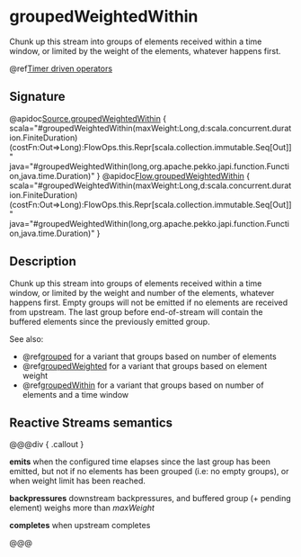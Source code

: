 # groupedWeightedWithin

Chunk up this stream into groups of elements received within a time window, or limited by the weight of the elements, whatever happens first.

@ref[Timer driven operators](../index.md#timer-driven-operators)

## Signature

@apidoc[Source.groupedWeightedWithin](Source) { scala="#groupedWeightedWithin(maxWeight:Long,d:scala.concurrent.duration.FiniteDuration)(costFn:Out=&gt;Long):FlowOps.this.Repr[scala.collection.immutable.Seq[Out]]" java="#groupedWeightedWithin(long,org.apache.pekko.japi.function.Function,java.time.Duration)" }
@apidoc[Flow.groupedWeightedWithin](Flow) { scala="#groupedWeightedWithin(maxWeight:Long,d:scala.concurrent.duration.FiniteDuration)(costFn:Out=&gt;Long):FlowOps.this.Repr[scala.collection.immutable.Seq[Out]]" java="#groupedWeightedWithin(long,org.apache.pekko.japi.function.Function,java.time.Duration)" }


## Description

Chunk up this stream into groups of elements received within a time window, or limited by the weight and number of 
the elements, whatever happens first. Empty groups will not be emitted if no elements are received from upstream.
The last group before end-of-stream will contain the buffered elements since the previously emitted group.

See also:

* @ref[grouped](grouped.md) for a variant that groups based on number of elements
* @ref[groupedWeighted](groupedWeighted.md) for a variant that groups based on element weight
* @ref[groupedWithin](groupedWithin.md) for a variant that groups based on number of elements and a time window

## Reactive Streams semantics

@@@div { .callout }

**emits** when the configured time elapses since the last group has been emitted,
but not if no elements has been grouped (i.e: no empty groups), or when weight limit has been reached.

**backpressures** downstream backpressures, and buffered group (+ pending element) weighs more than *maxWeight*

**completes** when upstream completes

@@@

